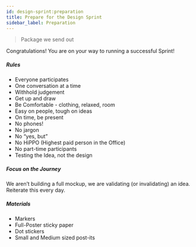 ```yaml
---
id: design-sprint:preparation
title: Prepare for the Design Sprint
sidebar_label: Preparation
---
```


> Package we send out

Congratulations! You are on your way to running a successful Sprint!

##### Rules

* Everyone participates
* One conversation at a time
* Withhold judgement
* Get up and draw
* Be Comfortable - clothing, relaxed, room
* Easy on people, tough on ideas
* On time, be present
* No phones!
* No jargon
* No “yes, but”
* No HiPPO (Highest paid person in the Office)
* No part-time participants
* Testing the Idea, not the design

##### Focus on the Journey

We aren’t building a full mockup, we are validating (or invalidating) an idea. Reiterate this every day.

##### Materials

* Markers
* Full-Poster sticky paper
* Dot stickers
* Small and Medium sized post-its
